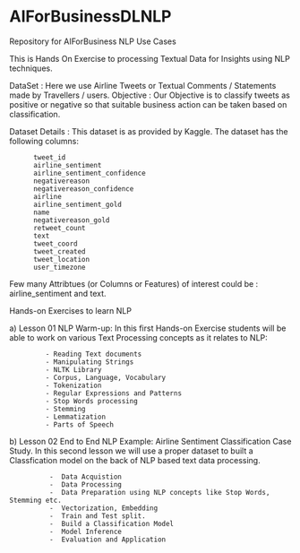 # AIForBusinessDLNLP
Repository for AIForBusiness NLP Use Cases

This is Hands On Exercise to processing Textual Data for Insights using NLP techniques.

DataSet :  Here we use Airline Tweets or Textual Comments / Statements made by Travellers / users.
Objective :  Our Objective is to classify tweets as positive or negative so that suitable business action can be taken based on classification.

Dataset Details : This dataset is as provided by Kaggle. The dataset has the following columns:

          tweet_id
          airline_sentiment
          airline_sentiment_confidence
          negativereason
          negativereason_confidence
          airline
          airline_sentiment_gold
          name
          negativereason_gold
          retweet_count
          text
          tweet_coord
          tweet_created
          tweet_location
          user_timezone

Few many Attribtues (or Columns or Features) of interest could be : airline_sentiment and text.

Hands-on Exercises to learn NLP


a) Lesson 01 NLP Warm-up:
   In this first Hands-on Exercise students will be able to work on various Text Processing concepts as it relates to NLP:
   
             - Reading Text documents
             - Manipulating Strings
             - NLTK Library 
             - Corpus, Language, Vocabulary
             - Tokenization
             - Regular Expressions and Patterns
             - Stop Words processing
             - Stemming
             - Lemmatization
             - Parts of Speech

b) Lesson 02 End to End NLP Example:
   Airline Sentiment Classification Case Study. In this second lesson we will use a proper dataset to built a Classfication model on the back of NLP based text data processing.
   
              -  Data Acquistion
              -  Data Processing 
              -  Data Preparation using NLP concepts like Stop Words, Stemming etc.
              -  Vectorization, Embedding
              -  Train and Test split.
              -  Build a Classification Model
              -  Model Inference
              -  Evaluation and Application
